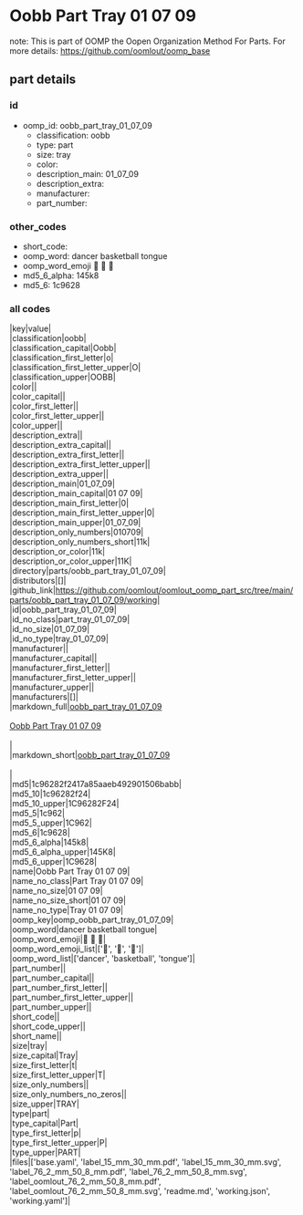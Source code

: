 # Oobb Part Tray 01 07 09  

note: This is part of OOMP the Oopen Organization Method For Parts. For more details: https://github.com/oomlout/oomp_base

##  part details





### id
* oomp_id: oobb_part_tray_01_07_09
  * classification: oobb
  * type: part
  * size: tray
  * color: 
  * description_main: 01_07_09
  * description_extra: 
  * manufacturer: 
  * part_number: 

### other_codes
* short_code: 
* oomp_word: dancer basketball tongue
* oomp_word_emoji :dancer: :basketball: :tongue:
* md5_6_alpha: 145k8
* md5_6: 1c9628

### all codes 
|key|value|  
|classification|oobb|  
|classification_capital|Oobb|  
|classification_first_letter|o|  
|classification_first_letter_upper|O|  
|classification_upper|OOBB|  
|color||  
|color_capital||  
|color_first_letter||  
|color_first_letter_upper||  
|color_upper||  
|description_extra||  
|description_extra_capital||  
|description_extra_first_letter||  
|description_extra_first_letter_upper||  
|description_extra_upper||  
|description_main|01_07_09|  
|description_main_capital|01 07 09|  
|description_main_first_letter|0|  
|description_main_first_letter_upper|0|  
|description_main_upper|01_07_09|  
|description_only_numbers|010709|  
|description_only_numbers_short|11k|  
|description_or_color|11k|  
|description_or_color_upper|11K|  
|directory|parts/oobb_part_tray_01_07_09|  
|distributors|[]|  
|github_link|https://github.com/oomlout/oomlout_oomp_part_src/tree/main/parts/oobb_part_tray_01_07_09/working|  
|id|oobb_part_tray_01_07_09|  
|id_no_class|part_tray_01_07_09|  
|id_no_size|01_07_09|  
|id_no_type|tray_01_07_09|  
|manufacturer||  
|manufacturer_capital||  
|manufacturer_first_letter||  
|manufacturer_first_letter_upper||  
|manufacturer_upper||  
|manufacturers|[]|  
|markdown_full|[oobb_part_tray_01_07_09](https://github.com/oomlout/oomlout_oomp_part_src/tree/main/parts/oobb_part_tray_01_07_09/working)<br>[](https://github.com/oomlout/oomlout_oomp_part_src/tree/main/parts/oobb_part_tray_01_07_09/working)<br>[Oobb Part Tray 01 07 09](https://github.com/oomlout/oomlout_oomp_part_src/tree/main/parts/oobb_part_tray_01_07_09/working)<br><br>|  
|markdown_short|[oobb_part_tray_01_07_09](https://github.com/oomlout/oomlout_oomp_part_src/tree/main/parts/oobb_part_tray_01_07_09/working)<br><br>|  
|md5|1c96282f2417a85aaeb492901506babb|  
|md5_10|1c96282f24|  
|md5_10_upper|1C96282F24|  
|md5_5|1c962|  
|md5_5_upper|1C962|  
|md5_6|1c9628|  
|md5_6_alpha|145k8|  
|md5_6_alpha_upper|145K8|  
|md5_6_upper|1C9628|  
|name|Oobb Part Tray 01 07 09|  
|name_no_class|Part Tray 01 07 09|  
|name_no_size|01 07 09|  
|name_no_size_short|01 07 09|  
|name_no_type|Tray 01 07 09|  
|oomp_key|oomp_oobb_part_tray_01_07_09|  
|oomp_word|dancer basketball tongue|  
|oomp_word_emoji|:dancer: :basketball: :tongue:|  
|oomp_word_emoji_list|[':dancer:', ':basketball:', ':tongue:']|  
|oomp_word_list|['dancer', 'basketball', 'tongue']|  
|part_number||  
|part_number_capital||  
|part_number_first_letter||  
|part_number_first_letter_upper||  
|part_number_upper||  
|short_code||  
|short_code_upper||  
|short_name||  
|size|tray|  
|size_capital|Tray|  
|size_first_letter|t|  
|size_first_letter_upper|T|  
|size_only_numbers||  
|size_only_numbers_no_zeros||  
|size_upper|TRAY|  
|type|part|  
|type_capital|Part|  
|type_first_letter|p|  
|type_first_letter_upper|P|  
|type_upper|PART|  
|files|['base.yaml', 'label_15_mm_30_mm.pdf', 'label_15_mm_30_mm.svg', 'label_76_2_mm_50_8_mm.pdf', 'label_76_2_mm_50_8_mm.svg', 'label_oomlout_76_2_mm_50_8_mm.pdf', 'label_oomlout_76_2_mm_50_8_mm.svg', 'readme.md', 'working.json', 'working.yaml']|  
